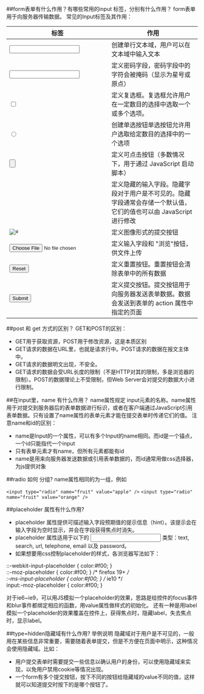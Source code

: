 ##form表单有什么作用？有哪些常用的input 标签，分别有什么作用？
form表单用于向服务器传输数据。
常见的Input标签及其作用：

|标签|作用|
|------|-------|
|<input type="text" />|创建单行文本域，用户可以在文本域中输入文本|
|<input type="password" />|定义密码字段，密码字段中的字符会被掩码（显示为星号或原点）|
|<input type="checkbox" />|定义复选框。复选框允许用户在一定数目的选择中选取一个或多个选项。|
|<input type="radio" />|创建单选按钮单选按钮允许用户选取给定数目的选择中的一个选项|
|<input type="button" />|定义可点击按钮（多数情况下，用于通过 JavaScript 启动脚本）|
|<input type="hidden" />|定义隐藏的输入字段。隐藏字段对于用户是不可见的。隐藏字段通常会存储一个默认值，它们的值也可以由 JavaScript 进行修改|
|<input type="image" src="#" alt="#" />|定义图像形式的提交按钮|
|<input type="file" />|定义输入字段和 "浏览"按钮，供文件上传|
|<input type="reset" />| 定义重置按钮。重置按钮会清除表单中的所有数据|
|<input type="submit" />|定义提交按钮。提交按钮用于向服务器发送表单数据。数据会发送到表单的 action 属性中指定的页面|

##post 和 get 方式的区别？
GET和POST的区别：
* GET用于获取资源，POST用于修改资源，这是本质区别
* GET请求的数据在URL里，也就是请求行中。POST请求的数据在报文主体中。
* GET请求的数据明文出现，不安全。
* GET请求的数据会受URL长度的限制（不是HTTP对其的限制，多是浏览器的限制）。POST的数据理论上不受限制，但Web Server会对提交的数据大小进行限制。

##在input里，name 有什么作用？
name属性规定 input元素的名称。name属性用于对提交到服务器后的表单数据进行标识，或者在客户端通过JavaScript引用表单数据。只有设置了name属性的表单元素才能在提交表单时传递它们的值。
注意name和id的区别：
* name是Input的一个属性，可以有多个Input的name相同。而id是一个锚点，一个id只能指代一个input
* 只有表单元素才有name，但所有元素都能有id
* name是用来向服务器发送数据或引用表单数据的，而id通常用做css选择器，为js提供对象

##radio 如何 分组?
name属性相同的为一组，例如

>
`<input type="radio" name="fruit" value="apple" />`
`<input type="radio" name="fruit" value="orange" />`


##placeholder 属性有什么作用?
* placeholder 属性提供可描述输入字段预期值的提示信息（hint）。该提示会在输入字段为空时显示，并会在字段获得焦点时消失。
* placeholder 属性适用于以下的 <input> 类型：text, search, url, telephone, email 以及 password。
* 如果想要用css控制placeholder的样式，各浏览器写法如下：

>
::-webkit-input-placeholder { color:#f00; }<br/>
::-moz-placeholder { color:#f00; } /* firefox 19+ */<br/>
:-ms-input-placeholder { color:#f00; } /* ie10 */<br/>
input:-moz-placeholder { color:#f00; }

对于ie6~ie9，可以用JS模拟一个placeholder的效果，思路是给控件的focus事件和blur事件都绑定相应的函数，用value属性做样式的初始化。
还有一种是用label模拟一个placeholder的效果覆盖在控件上，获得焦点时，隐藏label，失去焦点时，显示label。

##type=hidden隐藏域有什么作用? 举例说明
隐藏域对于用户是不可见的，一般用在某些信息非常重要，需要随着表单提交，但是不方便在页面中明示，这种情况会使用隐藏域。比如：
* 用户提交表单时需要提交一些信息以确认用户的身份，可以使用隐藏域来实现，以免用户禁用cookie等情况出现。
* 一个form有多个提交按钮，按下不同的按钮给隐藏域的value不同的值，这样就可以知道提交时按下的是哪个按钮了。
